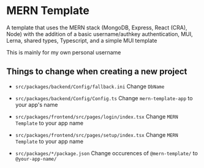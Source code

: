 # MERN Template

A template that uses the MERN stack (MongoDB, Express, React (CRA), Node) with the addition of a basic username/authkey authentication, MUI, Lerna, shared types, Typescript, and a simple MUI template

This is mainly for my own personal username

## Things to change when creating a new project

- `src/packages/backend/Config/fallback.ini`
  Change `DbName`

- `src/packages/backend/Config/Config.ts`
  Change `mern-template-app` to your app's name

- `src/packages/frontend/src/pages/login/index.tsx`
  Change `MERN Template` to your app name

- `src/packages/frontend/src/pages/setup/index.tsx`
  Change `MERN Template` to your app name

- `src/packages/*/package.json`
  Change occurences of `@mern-template/` to `@your-app-name/`
